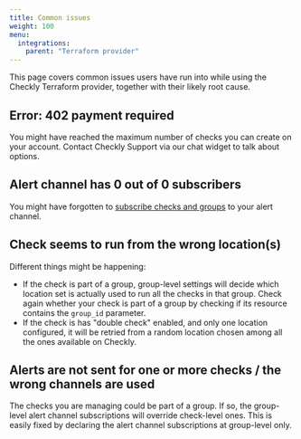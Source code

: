 ```yaml
---
title: Common issues
weight: 100
menu:
  integrations:
    parent: "Terraform provider"
---
```


This page covers common issues users have run into while using the Checkly Terraform provider, together with their likely root cause.

## Error: 402 payment required
You might have reached the maximum number of checks you can create on your account. Contact Checkly Support via our chat widget to talk about options. 

## Alert channel has 0 out of 0 subscribers
You might have forgotten to [subscribe checks and groups](/docs/terraform-provider/alerting/#alert-channel-subscriptions) to your alert channel.

## Check seems to run from the wrong location(s)
Different things might be happening:
* If the check is part of a group, group-level settings will decide which location set is actually used to run all the checks in that group. Check again whether your check is part of a group by checking if its resource contains the `group_id` parameter.
* If the check is has "double check" enabled, and only one location configured, it will be retried from a random location chosen among all the ones available on Checkly.

## Alerts are not sent for one or more checks / the wrong channels are used
The checks you are managing could be part of a group. If so, the group-level alert channel subscriptions will override check-level ones. This is easily fixed by declaring the alert channel subscriptions at group-level only.
